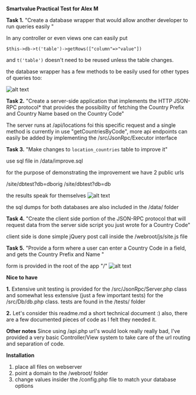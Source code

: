 **Smartvalue Practical Test for Alex M**


**Task 1.**
"Create a database wrapper that would allow another developer to run queries easily "

In any controller or even views one can easily put

`$this->db->t('table')->getRows(["column"=>"value"])`

and `t('table')` doesn't need to be reused unless the table changes.

the database wrapper has a few methods to be easily used for other types of queries too:

![alt text](http://smartvalue.expcity.info/img/c1.jpg)

**Task 2.**
 "Create a server-side application that implements the HTTP JSON-RPC protocol* that provides the possibility of fetching the Country Prefix and Country Name based on the Country Code"
  
 The server runs at /api/locations foi this specific request and a single method is currently in use "getCountriesByCode", more api endpoints can easily be added by implementing the /src/JsonRpc/Executor interface
 
 **Task 3.**
 "Make changes to `location_countries` table to improve it"
 
 use sql file in /data/improve.sql
 
 for the purpose of demonstrating the improvement we have 2 public urls 
 
 /site/dbtest?db=dborig
 /site/dbtest?db=db
 
 the results speak for themselves
 ![alt text](http://smartvalue.expcity.info/img/c2.jpg)
 
 the sql dumps for both databases are also included in the /data/ folder
 
 **Task 4.**
 "Create the client side portion of the JSON-RPC protocol that will request data from the server side script you just wrote for a Country Code"
 
 client side is done simple jQuery post call inside the /webroot/js/site.js file
 
 
 **Task 5.**
 "Provide a form where a user can enter a Country Code in a field, and gets the Country Prefix and Name "
 
 form is provided in the root of the app "/"
  ![alt text](http://smartvalue.expcity.info/img/c3.jpg)
  
  
 **Nice to have**
 
 **1.** 
 Extensive unit testing is provided for the /src/JsonRpc/Server.php class and somewhat less extensive (just a few important tests) for the /src/Db/db.php class.
 tests are found in the /tests/ folder
 
 **2.**
 Let's consider this readme.md a short technical document :) also, there are a few documented pieces of code as I felt they needed it.
 
 **Other notes**
 Since using /api.php url's would look really really bad, I've provided a very basic Controller/View system to take care of the url routing and separation of code.
 
 **Installation**
 1. place all files on webserver
 2. point a domain to the /webroot/ folder
 3. change values insider the /config.php file to match your database options